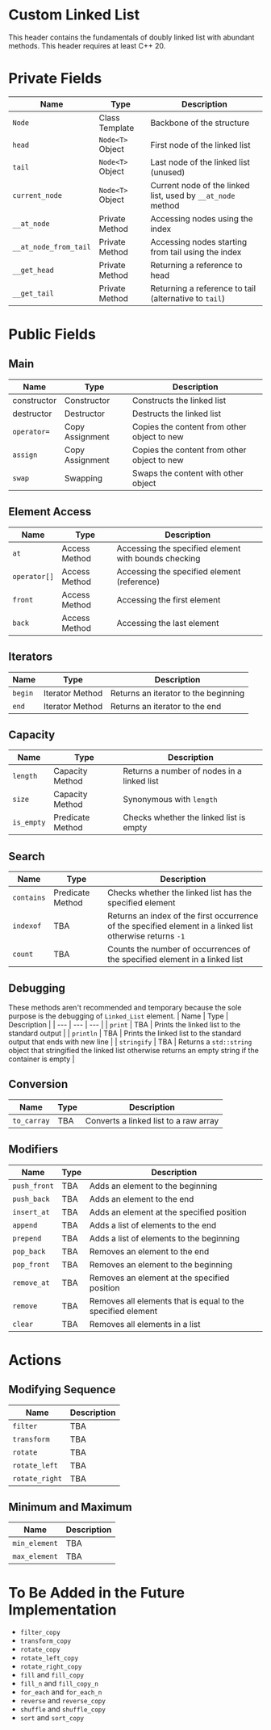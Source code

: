 # Custom Linked List
This header contains the fundamentals of doubly linked list with abundant methods. This header requires at least C++ 20. 

# Private Fields
| Name | Type | Description |
| --- | --- | --- |
| `Node` | Class Template | Backbone of the structure |
| `head` | `Node<T>` Object | First node of the linked list |
| `tail` | `Node<T>` Object | Last node of the linked list (unused) |
| `current_node` | `Node<T>` Object | Current node of the linked list, used by `__at_node` method |
| `__at_node` | Private Method | Accessing nodes using the index | 
| `__at_node_from_tail` | Private Method | Accessing nodes starting from tail using the index | 
| `__get_head` | Private Method | Returning a reference to head |
| `__get_tail` | Private Method | Returning a reference to tail (alternative to `tail`) |

# Public Fields
## Main 
| Name | Type | Description | 
| --- | --- | --- |
| constructor | Constructor | Constructs the linked list | 
| destructor | Destructor | Destructs the linked list |
| `operator=` | Copy Assignment | Copies the content from other object to new |
| `assign` | Copy Assignment | Copies the content from other object to new |
| `swap` | Swapping | Swaps the content with other object |

## Element Access
| Name | Type | Description |
| --- | --- | --- |
| `at` | Access Method | Accessing the specified element with bounds checking |
| `operator[]` | Access Method | Accessing the specified element (reference) |
| `front` | Access Method | Accessing the first element |
| `back` | Access Method | Accessing the last element | 

## Iterators
| Name | Type | Description |
| --- | --- | --- |
| `begin` | Iterator Method | Returns an iterator to the beginning | 
| `end` | Iterator Method | Returns an iterator to the end |

## Capacity
| Name | Type | Description | 
| --- | --- | --- |
| `length` | Capacity Method | Returns a number of nodes in a linked list |
| `size` | Capacity Method | Synonymous with `length` |
| `is_empty` | Predicate Method | Checks whether the linked list is empty | 

## Search 
| Name | Type | Description | 
| --- | --- | --- |
| `contains` | Predicate Method | Checks whether the linked list has the specified element |
| `indexof` | TBA | Returns an index of the first occurrence of the specified element in a linked list otherwise returns `-1` |
| `count` | TBA | Counts the number of occurrences of the specified element in a linked list |

## Debugging
These methods aren't recommended and temporary because the sole purpose is the debugging of `Linked_List` element.
| Name | Type | Description |
| --- | --- | --- |
| `print` | TBA | Prints the linked list to the standard output |
| `println` | TBA | Prints the linked list to the standard output that ends with new line | 
| `stringify` | TBA | Returns a `std::string` object that stringified the linked list otherwise returns an empty string if the container is empty | 

## Conversion
| Name | Type | Description |
| --- | --- | --- | 
| `to_carray` | TBA | Converts a linked list to a raw array | 

## Modifiers
| Name | Type | Description | 
| --- | --- | --- |
| `push_front` | TBA | Adds an element to the beginning | 
| `push_back` | TBA | Adds an element to the end | 
| `insert_at` | TBA | Adds an element at the specified position | 
| `append` | TBA | Adds a list of elements to the end | 
| `prepend` | TBA | Adds a list of elements to the beginning |
| `pop_back` | TBA | Removes an element to the end |
| `pop_front` | TBA | Removes an element to the beginning |
| `remove_at` | TBA | Removes an element at the specified position |
| `remove` | TBA | Removes all elements that is equal to the specified element |
| `clear` | TBA | Removes all elements in a list |

# Actions 
## Modifying Sequence 
| Name | Description |
| --- | --- |
| `filter` | TBA | 
| `transform` | TBA | 
| `rotate` | TBA |
| `rotate_left` | TBA |
| `rotate_right` | TBA | 

## Minimum and Maximum 
| Name | Description | 
| --- | --- |
| `min_element` | TBA |
| `max_element` | TBA |

# To Be Added in the Future Implementation
* `filter_copy`
* `transform_copy`
* `rotate_copy`
* `rotate_left_copy`
* `rotate_right_copy`
* `fill` and `fill_copy`
* `fill_n` and `fill_copy_n`
* `for_each` and `for_each_n`
* `reverse` and `reverse_copy`
* `shuffle` and `shuffle_copy`
* `sort` and `sort_copy`
